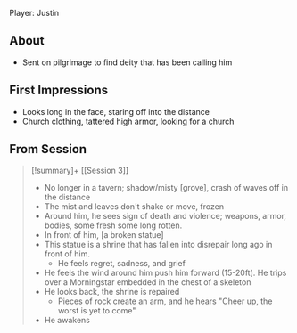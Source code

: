 Player: Justin

## About

- Sent on pilgrimage to find deity that has been calling him

## First Impressions

- Looks long in the face, staring off into the distance
- Church clothing, tattered high armor, looking for a church

## From Session

> [!summary]+ [[Session 3]]
> - No longer in a tavern; shadow/misty [grove], crash of waves off in the distance
> - The mist and leaves don't shake or move, frozen
> - Around him, he sees sign of death and violence; weapons, armor, bodies, some fresh some long rotten.
> - In front of him, [a broken statue]
> - This statue is a shrine that has fallen into disrepair long ago in front of him.
> 	- He feels regret, sadness, and grief
> - He feels the wind around him push him forward (15-20ft). He trips over a Morningstar embedded in the chest of a skeleton
> - He looks back, the shrine is repaired
> 	- Pieces of rock create an arm, and he hears "Cheer up, the worst is yet to come"
> - He awakens
